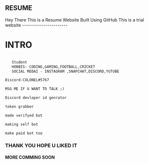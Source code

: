 ## RESUME 

Hey There 
This is a Resume Website Built Using GitHub 
This is a trial website ----------------------- 

# INTRO



```markdown

   Student 
   HOBBIS- CODING,GAMING,FOOTBALL,CRICKET 
   SOCIAL MEDAI - INSTAGRAM ,SNAPCHAT,DISCORD,YUTUBE 

Discord-COLONEL#5767

MSG ME IF U WANT TO TALK ;) 

Discord devloper id genrator 

token grabber

made verifyed bot

making self bot

make paid bot too 

```

### THANK YOU HOPE U LIKED IT 


#### MORE COMMING SOON 


